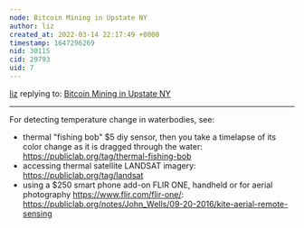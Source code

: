 ```yaml
---
node: Bitcoin Mining in Upstate NY
author: liz
created_at: 2022-03-14 22:17:49 +0000
timestamp: 1647296269
nid: 30115
cid: 29793
uid: 7
---
```




[liz](../profile/liz) replying to: [Bitcoin Mining in Upstate NY](../notes/marinaraHQ/03-10-2022/bitcoin-mining-in-upstate-ny)

----
For detecting temperature change in waterbodies, see: 

* thermal "fishing bob" $5 diy sensor, then you take a timelapse of its color change as it is dragged through the water: https://publiclab.org/tag/thermal-fishing-bob
* accessing thermal satellite LANDSAT imagery: https://publiclab.org/tag/landsat
* using a $250 smart phone add-on FLIR ONE, handheld or for aerial photography https://www.flir.com/flir-one/: https://publiclab.org/notes/John_Wells/09-20-2016/kite-aerial-remote-sensing 